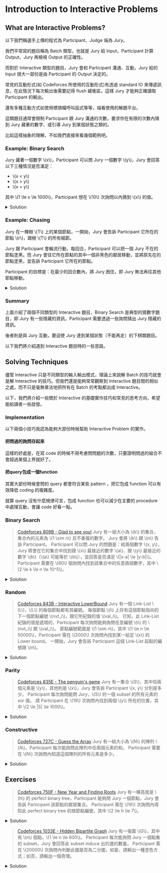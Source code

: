 # Introduction to Interactive Problems

## What are Interactive Problems?

以下我們稱選手上傳的程式為 Participant、Judge 端為 Jury。

我們平常寫的題目稱為 Batch 類型，也就是 Jury 給 Input，Participant 計算 Output，Jury 再檢視 Output 的正確性。

而對於 Interactive 類型的題目，Jury 會和 Participant 溝通、互動，Jury 給的 Input 很大一部份是由 Participant 的 Output 決定的。

常見的互動形式(如 Codeforces 所使用的互動形式)有透過 standard IO 來傳遞訊息，在此情況下每次輸出後需要記得 flush 緩衝區，這樣 Jury 才能夠正確讀取 Participant 的輸出。

還有多種互動方式如使用標頭檔呼叫函式等等，端看使用的解題平台。

這類題目通常會限制 Participant 跟 Jury 溝通的次數，要求你在有限的次數內猜到 Jury 藏著的數字、或引導 Jury 到某個狀態之類的。

比起這樣抽象的理解，不如我們直接來看幾個範例吧。

### Example: Binary Search

Jury 藏著一個數字 \\(x\\)，Participant 可以問  Jury 一個數字 \\(y\\)，Jury 會回答以下三種情況是否滿足：

- \\(x < y\\)
- \\(x > y\\)
- \\(x = y\\)

其中 \\(1 \le x \le 1000\\)，Participant 想在 \\(10\\) 次詢問以內猜到 \\(x\\) 的值。

<details><summary>Solution</summary>

同一般二分搜的分析，我們希望每次詢問將 \\(x\\) 的範圍縮的愈小愈好。

假設當前 \\(x\\) 可能在區間 \\([l, r]\\)，若我們詢問到的 \\(y \neq x\\)，那 \\(x\\) 可能在的區間會是 \\([l, y-1]\\) 或 \\( [y+1, r] \\)。

若我們考慮最差的情況，也就是 \\(x\\) 永遠落在有最多可能的區間，那不難知道 \\(y = \lfloor \dfrac{l+r}{2} \rfloor\\) 會是最佳的選擇，而我們每次詢問都能把 \\(x\\) 可能在的區間長度減少一半，於是我們最多會問 \\(\lceil lg1000\rceil = 10\\) 次。
</details>

### Example: Chasing

Jury 在一棵樹 \\(T\\) 上的某個節點，一開始，Jury 會告訴 Participant 它所在的節點 \\(r\\)，跟樹 \\(T\\) 的所有細節。

Jury 跟 Participant 會輪流行動，每回合，Participant 可以把一個 Jury 不在的節點塗黑。而 Jury 會往它所在節點的其中一個非黑色的鄰居移動，並將原先在的節點塗黑，並告訴 Participant 它所在的節點。

Participant 的目標是：在最少的回合數內，將 Jury 困住，即 Jury 無法再往其他節點移動。

<details><summary>Solution</summary>

我們將 \\(T\\) 考慮為一棵以 \\(r\\) 為根的樹，則我們可以用 \\(dp_i\\) 代表 Jury 在 \\(i\\) 這個節點且 \\(i\\) 的父節點已經被塗黑時，Jury 最多能走幾步。

不難發現，\\(dp_i\\) 會是 \\(\{dp_c | c \in child_i\}\\) 這個集合中次大的 -- 令其為 \\(dp_u\\) -- 再加上 \\(1\\)。

因假設 \\(dp_v\\) 是該集合中最大的，對於 Participant 來說，若它塗黑的節點不在 \\(v\\) 的子樹中，那 Jury 自然會往接下來能有有最大步數的 \\(v\\) 走。而若塗黑的節點在 \\(v\\) 的子樹中卻不是 \\(v\\)，那 Jury 最差也能往 \\(u\\) 走。

所以 Participant 最佳的策略一定是將 \\(v\\) 塗黑，而我們能夠用計算出的 \\(dp_i\\) 與 Jury 互動，決定每回合該塗黑哪個節點。
</details>

### Summary

上面介紹了兩個不同類型的 Interactive 題目，Binary Search 是典型的猜數字題目，即 Jury 有一些隱藏的資訊，Participant 需要透過一些詢問猜出 Jury 隱藏的資訊。

後者則是與 Jury 互動，要迫使 Jury 達到某個狀態（不能再走）的下棋類題目。

以下我們將介紹遇到 Interactive 題目時的一些思路。

## Solving Techniques

儘管 Interactive 只是不同類型的輸入輸出模式，理論上來說解 Batch 的技巧就會是解 Interactive 的技巧。但我們還是能夠常常觀察到 Interactive 題目間的相似之處，而不只是毫無章法地把所有在 Batch 的考點都出成 Interactive。

以下，我們將介紹一些關於 Interactive 的基礎實作技巧和常見的思考方向，希望能給讀者一些啟發。

### Implementation

以下兩個小技巧我認為能夠大部份時候幫助 Interactive Problem 的實作。

#### 把問過的詢問存起來

這樣的好處是，在寫 code 的時候不用考慮問問題的次數，只要證明問過的組合不會超過某個上界就好了。

#### 把query包成一個function

其實大部份時候會問的  query 都會符合某些  pattern ，把它包成  function 可以有效降低  coding 的複雜度。

就算  query 沒有什麼規律可言，包成 function 也可以減少在主要的 procedure 中處理互動，會讓  code 好看一點。

### Binary Search

> [Codeforces 809B - Glad to see you!](https://codeforces.com/problemset/problem/809/B)
> Jury 有一組大小為 \\(k\\) 的集合，集合內的元素為 \\(1 \sim n\\) 且不重複的數字。
> Jury 會將 \\(k\\) 跟 \\(n\\) 告訴 Participant。
> Participant 可以問 Jury 的問題是：給兩個數字 \\(x, y\\)，Jury 將會在它的集合中找到跟 \\(x\\) 最接近的數字 \\(a\\)、跟 \\(y\\) 最接近的數字 \\(b\\)（\\(a\\) 可能等於 \\(b\\)），並回答是否滿足 \\(|x-a| \le |y-b|\\)。
> Participant 需要在 \\(60\\) 個詢問內找到該集合中的任意兩個數字，其中 \\(2 \le k \le n \le 10^5\\)。

<details><summary>Solution</summary>

先考慮如何找到一個在集合中的元素，已知在區間 \\([l, r]\\) 中有至少一個元素，則我們可以詢問 \\(x = mid, y = mid+1\\)，其中 \\(mid = \lfloor \dfrac{l+r+1}{2} \rfloor \\)。
如此一來，我們能知道 \\([l, mid]\\) 或 \\([mid+1, r]\\) 含有至少一個元素，如此一來遞迴下去，我們就能知道至少一個元素，令此元素為 \\(h\\)。

\\(h\\) 將區間 \\([1, n]\\) 分隔成了區間 \\([1, h-1]\\) 跟 \\([h+1, n]\\)，我們可以用一樣的方式遞迴找出各區間中的元素，但有可能此區間不包含任何元素，所以我們還需要用額外的一個詢問來確認找到的元素是否真的存在。

```cpp=
#include<bits/stdc++.h>
using namespace std;
typedef long long ll;

const ll N = 2e5 + 5;
const ll MOD = 1e9 + 7;
const ld pi = acos(-1);
const ll INF = (1LL<<60);

ll test(ll pos, ll flag = 0) {
    string ret;
    if (flag == 0) 
        cout << "1 " << pos-1 << " " << pos << "\n";
    else
        cout << "1 " << pos << " " << pos-1 << "\n";
    cin >> ret;
    return (flag ^ (ret == "NIE") ? 1 : 0);
}

ll isValid(ll pos, ll c) {
    string ret;
    cout << "1 " << pos << " " << c << "\n";
    cin >> ret;
    return (ret == "TAK");
}

ll get(ll l, ll r, ll flag = 0) { // [l, r)
    while (l < r-1) {
        ll mid = (l + r) >> 1;
        //cout << "Getting " << l << " " << r << " " << mid << "\n";
        if (!test(mid, flag))
            r = mid;
        else 
            l = mid;
    }
    return l;
}

void solve() {
    ll n, k;
    cin >> n >> k;
    ll a = get(1, n+1);
    ll b = get(1, a, 0), c = get(a+1, n+1, 1);
    if (b != a && isValid(b, a)) 
        cout << "2 " << a << " " << b << "\n";
    else
        cout << "2 " << a << " " << c << "\n";
}

int main () {
    solve();
    return 0;
}
```

以上的 code 中，唯一跟互動有關聯的 function 只有 test 跟 isValid 而已。

我令 test 回傳距離 pos 最近的數字是在左邊還是右邊，並用 flag 來控制如果左右兩邊一樣近的話要選誰。

而 isValid 是用在已經找到某個數字的情況下，確認任意數字是否存在集合內的 function。

get 這個函式則負責尋找在區間 \\([l, r)\\) 中任意一個存在集合中的數字。

</details>

### Random

> [Codeforces 843B - Interactive LowerBound](https://codeforces.com/problemset/problem/843/B)
> Jury 有一個 Link-List \\(L\\)，\\(L\\) 的每個節點都有其編號。
> 每個節點 \\(i\\) 上存有這個節點指向的下一個節點編號 \\(nxt_i\\)，跟它所紀錄的值 \\(val_i\\)。
> 已知，此 Link-List 紀錄的值是遞增的，Participant 每次詢問能夠詢問任意編號 \\(i\\) 的 \\(nxt_i\\) 跟 \\(val_i\\)。
> 節點編號範圍是 \\(1 \sim n\\)，其中 \\(1 \le n \le 50000\\)，Participant 需在 \\(2000\\) 次詢問內找到某一給定 \\(x\\) 的 Lower bound。
> 一開始，Jury 會告訴 Participant 這個 Link-List 起點的編號跟 \\(n\\)。

<details><summary>Solution</summary>

我們可以先詢問開始節點和其他 999 個隨機節點，在其中選擇最大的小於或等於 \\(x\\) 的 \\(val_i\\)，並以此節點 \\(i\\) 作為起點順序遍歷 Link-List，直到第一個 \\(val\\) 大於或等於 \\(x\\) 的。那麼該節點就會是答案。

此方法找不到正確的 Lower bound 的機率可以估計為：在正確答案之前的 \\(1000\\) 個節點，沒有任何一個被選中為隨機選擇的 \\(999\\)個節點，約為 \\((1-\dfrac{999}{n})^{1000} \approx 1.7 \times 10^{-9} \\)。

```cpp=
#include<bits/stdc++.h>
using namespace std;
typedef long long ll;
typedef pair<ll, ll> pll;
#define pb push_back 
#define mp make_pair
#define fi first
#define se second
#define SZ(_a) (ll)(_a).size()

const ll N = 5e4 + 5;
const ll MOD = 1e9 + 7;
const ll K = 1500;

ll n, start, x, ans = -1;
vector<ll> lis;
ll val[N], nxt[N];

void solve() {
    srand(clock());
    cin >> n >> start >> x;
    for (ll i = 1;i <= n; ++i) {
        if (i == start) continue;
        lis.pb(i);
    }
    random_shuffle(all(lis));
    lis.pb(start);
    reverse(all(lis));
    memset(val, -1, sizeof(val));
    for (ll i = 0;i < min(SZ(lis), K); ++i) {
        ll y = lis[i];
        cout << "? " << lis[i] << "\n";
        cin >> val[y] >> nxt[y];
        if (val[y] <= x && (ans == -1 || x-val[ans] >= x-val[y])) {
            ans = y;
        }
    }
    if (val[start] >= x) {
        cout << "! " << val[start] << "\n";
        return ;
    }
    while (ans != -1 && val[ans] < x) {
        if (nxt[ans] == -1) {
            ans = -1;
            break;
        }
        ans = nxt[ans];
        if (val[ans] == -1) {
            cout << "? " << ans << "\n";
            cin >> val[ans] >> nxt[ans];
        }
    }
    if (ans != -1) ans = val[ans];
    cout << "! " << ans << "\n";
}

int main () {
    solve();
    return 0;
}
```

這題由於詢問很單純，於是我就不把詢問包成 function 了。

code 中的 K 代表我們隨機遍歷的節點數。

</details>

### Parity

> [Codeforces 835E - The penguin's game](https://codeforces.com/problemset/problem/835/E)
> Jury 有一集合 \\(S\\)，其中恰兩個元素是 \\(y\\)，其他則是 \\(x\\)，Jury 會告訴 Participant \\(x, y\\) 分別是多少。
> Participant 每次詢問能問 Jury，\\(S\\) 的一個 subset 的所有元素的 xor 值。
> 請 Participant 在 \\(19\\) 次詢問內找到兩個 \\(y\\) 所在的位置，其中 \\(2 \le |S| \le 1000\\)。

<details><summary>Solution</summary>

- \\(x, y\\) 分別是多少其實不重要，我們令 \\(x = 0, y = 1\\)。

考慮我們隨便問一個 subset，能從他的答案裡知道什麼：

- \\(0\\)：要麼兩個 \\(y\\) 都在此 subset，要麼兩個 \\(y\\) 都在此 subset 的 complement。
- \\(1\\)：恰一個 \\(y\\) 在此 subset，恰一個 \\(y\\) 在此 subset 的 complement。

已知若某個 subset 裡只有一個 \\(y\\)，則我們可以用二分搜的方式知道此 \\(y\\) 的位置。

所以我們好像該試著用詢問把兩個 \\(y\\) 先分開，也就是嘗試得到一個 \\(1\\) 的答覆。

又已知兩個 \\(y\\) 的位置至少有一個 bit 不同，則我們可以枚舉每個 bit，詢問此 bit 是 0 的 subset。

則我們能夠在 \\(10\\) 次內將此兩個 \\(y\\) 分開來，接著能再用 \\(2 \times 9\\) 的詢問次數在此兩個 subset 內二分搜出 \\(y\\) 的位置。

但這樣太多詢問了，回想我們枚舉 bit 時，回覆是 \\(0\\) 的詢問其實告訴了我們這兩個 \\(y\\) 的某個 bit 是相同的，所以我們知道這兩個 \\(y\\) 的位置 xor 的結果。我們就只要搜一個 subset，再 xor 得到另一個 \\(y\\) 的位置就好了。

```cpp=
#include<bits/stdc++.h>
using namespace std;
typedef long long ll;
typedef pair<ll, ll> pll;
typedef long double ld;
#define pb push_back 
#define mp make_pair
#define fi first
#define se second
#define lwb lower_bound
#define SZ(_a) (ll)(_a).size()
#define SQ(_a) ((_a)*(_a))
#define all(_a) (_a).begin(), (_a).end()

const ll N = 2e5 + 5;
const ll MOD = 1e9 + 7;
const ll INF = (1LL<<60);

ll n, x, y;

ll ask(vector<ll>& rset) {
    if (SZ(rset) == 0) return 0;
    cout << "? " << SZ(rset) << " ";
    for (ll i = 0;i < SZ(rset); ++i) cout << rset[i]+1 << " \n"[i==SZ(rset)-1];
    ll ret = 0;
    cin >> ret;
    return (ret == (x^y) || ret == y);
}

void solve() {
    ll m = 0, l = 0, ans = 0, diff = 0;
    cin >> n >> x >> y;
    for (ll level = 0; (1<<level) < n; ++level) {
        vector<ll> rset;
        for (ll i = 0;i < n; ++i) if ((i>>level)&1) rset.pb(i);
        diff |= (ask(rset) << level);
        if ((diff>>level)&1) l = level;
        m = level;
    }
    for (ll level = m; level >= 0; --level) {
        vector<ll> rset;
        if (level > l) {
            for (ll i = 0;i < n; ++i) if (((i>>level)&1) && ((i>>l)&1)) rset.pb(i);
            if (ask(rset)) {
                ans |= (1<<level);
            }
        } else if (level < l) {
            for (ll i = 0;i < n; ++i) if ((i>>(level+1)) == (ans>>(level+1)) && ((i>>level)&1)) rset.pb(i); 
            if (ask(rset)) {
                ans |= (1<<level);
            }
        } else {
            ans |= (1<<level);
        }
    }
    ll a = ans+1, b = (ans^diff)+1;
    if (a > b) swap(a, b);
    cout << "! " << a << " " << b << "\n";
}

int main () {
    solve();
    return 0;
}
```

ask 這個函式會吃一個 vector 並詢問 Jury 這個 vector 中所有 element 的 xor 值。

</details>

### Constructive

> [Codeforces 727C - Guess the Array](https://codeforces.com/problemset/problem/727/C)
> Jury 有一組大小為 \\(N\\) 的陣列 \\(A\\)，Participant 每次能詢問此陣列中任兩個元素的和。
> Participant 需要在 \\(N\\) 次詢問內知道這個陣列的所有元素是多少。

<details><summary>Solution</summary>

不難觀察到，把詢問想像成在一張 \\(N\\) 個點的圖上加入一條邊 \\(i, j\\)，則對於連通的節點而言，只要知道其中一個節點的值，我們就能推出另一個節點的值。

而要知道任一個節點的值，我們也可以構造出一個奇環，並透過解方程式的方式得知此奇環上的所有值。

於是我們的構造方式如下，將所有點 \\(2 \sim N\\) 都跟 \\(1\\) 建一條邊，並且建一條邊 \\(2, 3\\)，就能推出整個陣列。

```cpp=
#include<bits/stdc++.h>
using namespace std;
typedef long long ll;
typedef pair<ll, ll> pll;
#define pb push_back 
#define SZ(_a) (ll)(_a).size()

const ll N = 2e5 + 5;
const ll MOD = 1e9 + 7;
const ll INF = (1LL<<60);

ll get(ll a, ll b) { // a, b are 0-indexed
    cout << "? " << a+1 << " " << b+1 << "\n";
    ll ret;
    cin >> ret;
    return ret;
}

void solve() {
    ll n;
    cin >> n;
    vector<ll> ans(n), u(n);
    if ((n&1)) {
        ll sum = 0, os = 0;
        for (ll i = 0;i < n; ++i) {
            u[i] = get(i, (i+1)%n);
            sum += u[i];
            if (i&1) os += u[i];
        }
        sum >>= 1;
        ans[0] = sum - os;
        for (ll i = 0;i < n-1; ++i) ans[i+1] = u[i]-ans[i];
    } else {
        ll sum = 0, os = 0;
        for (ll i = 0;i < n; i += 2) {
            u[i] = get(i, (i+1)%n);
            sum += u[i];
        }
        for (ll i = 1;i < n-1; i += 2) {
            u[i] = get(i, (i+1)%n);
            os += u[i];
        }
        u[n-1] = sum - os;
        ans[0] = (get(0, n-2)-u[n-2]+u[n-1])/2;
        for (ll i = 0;i < n-1; ++i) ans[i+1] = u[i]-ans[i];
    }
    cout << "! " << ans << "\n";
}

int main () {
    solve();
    return 0;
}
```

</details>

## Exercises

> [Codeforces 750F - New Year and Finding Roots](https://codeforces.com/problemset/problem/750/F)
> Jury 有一棵高度是 \\(h\\) 的 perfect binary tree，Participant 能夠問 Jury 一個節點，Jury 會告訴 Participant 該節點的鄰居集合。
> Participant 需在 \\(16\\) 次詢問內得知此 perfect binary tree 的根節點編號，其中 \\(2 \le h \le 7\\)。

<details><summary>Solution</summary>

隨便從一個點出發，我們知道沿著此點的各個鄰居往外走的最長路徑中，必定是往此點的父親走的路徑會長過兩個往此點子節點走的路徑。

所以我們可以隨便挑此點的兩個鄰居，看往外走的最長路徑長度，就能知道此點的哪個鄰居是父親。

這樣我們用了 \\(2h\\) 次詢問，知道了此點的父親，和此點的高度。

接著，對於已經知道其中一個子節點的點 \\(x\\)，我們也能用類似的方法在 \\(h\\) 此詢問內知道此點的父親是誰。

於是我們使用這樣的方式從開始節點一路往上走，直到我們知道高度已經超過 \\(5\\)，因為此時高度太高，用原本的方法會超過詢問限制，就改用BFS找到根。

</details>

> [Codeforces 1033E - Hidden Bipartite Graph](https://codeforces.com/problemset/problem/1033/E)
> Jury 有一張圖 \\(G\\)，其中有 \\(n\\) 個點，\\(1 \le n \le 600\\)。
> Participant 每次能詢問 Jury 一個點集的 subset，Jury 會回答此 subset induce 出的邊的數量。
> Participant 需在 \\(20000\\) 次詢問內判斷此圖是否為二分圖，如是，請輸出一種塗色方式；如否，請輸出一個奇環。

<details><summary>Solution</summary>

令 \\(Q(S)\\) 為 Jury 對 \\(S\\) 這個點集的回覆。

則任兩個 disjoint 的點集 \\(A\\),\\(B\\)，其中一端點在 \\(A\\)，另一端點在 \\(B\\) 的邊數為：\\(F(A, B) = Q(A \cup B) - Q(A) - Q(B)\\)。

若我們想找出任意，一端點在 \\(A\\)，另一端點在 \\(B\\) 的邊，我們可以用 \\(F\\) 這個function，不斷將 \\(B\\) 跟 \\(A\\) 切半直到兩個集合的大小變為 \\(1\\)，就能找出此任意邊。

有了 \\(F\\) 這個 function，我們能夠每次詢問尚未與當前連通塊連通的點與當前連通塊的任意邊，蓋出 \\(G\\) 的 spanning forest，如此一來，就能點著色，再用一次詢問判斷是否為二分圖。找奇環也不難辦到。

</details>
